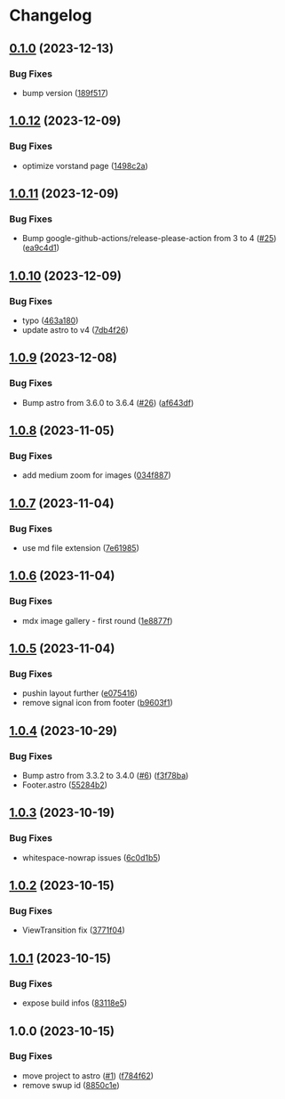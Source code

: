 # Changelog

## [0.1.0](https://github.com/argepasing/grabenfleck-web/compare/v1.0.12...v0.1.0) (2023-12-13)


### Bug Fixes

* bump version ([189f517](https://github.com/argepasing/grabenfleck-web/commit/189f517cf3769a51b5e043ee3ea91bc084f005b0))

## [1.0.12](https://github.com/argepasing/grabenfleck-web/compare/v1.0.11...v1.0.12) (2023-12-09)


### Bug Fixes

* optimize vorstand page ([1498c2a](https://github.com/argepasing/grabenfleck-web/commit/1498c2ae1723ec2d614713627458bca8e6a69b75))

## [1.0.11](https://github.com/argepasing/grabenfleck-web/compare/v1.0.10...v1.0.11) (2023-12-09)


### Bug Fixes

* Bump google-github-actions/release-please-action from 3 to 4 ([#25](https://github.com/argepasing/grabenfleck-web/issues/25)) ([ea9c4d1](https://github.com/argepasing/grabenfleck-web/commit/ea9c4d180d920ec42dfefacac10a41cb0153cdd7))

## [1.0.10](https://github.com/argepasing/grabenfleck-web/compare/v1.0.9...v1.0.10) (2023-12-09)


### Bug Fixes

* typo ([463a180](https://github.com/argepasing/grabenfleck-web/commit/463a1805c3fe3df034573b016ff9a409b3db8478))
* update astro to v4 ([7db4f26](https://github.com/argepasing/grabenfleck-web/commit/7db4f264c5cddc85bb06bd7f8f0a97d62a9479cf))

## [1.0.9](https://github.com/argepasing/grabenfleck-web/compare/v1.0.8...v1.0.9) (2023-12-08)


### Bug Fixes

* Bump astro from 3.6.0 to 3.6.4 ([#26](https://github.com/argepasing/grabenfleck-web/issues/26)) ([af643df](https://github.com/argepasing/grabenfleck-web/commit/af643df1e373a03cc9dad92885a043aa9dbc5f0d))

## [1.0.8](https://github.com/argepasing/grabenfleck-web/compare/v1.0.7...v1.0.8) (2023-11-05)


### Bug Fixes

* add medium zoom for images ([034f887](https://github.com/argepasing/grabenfleck-web/commit/034f887133587e97a5f570a95dc2ee32b119469f))

## [1.0.7](https://github.com/argepasing/grabenfleck-web/compare/v1.0.6...v1.0.7) (2023-11-04)


### Bug Fixes

* use md file extension ([7e61985](https://github.com/argepasing/grabenfleck-web/commit/7e61985361e2d79a30e0a25602c8565019a7a221))

## [1.0.6](https://github.com/argepasing/grabenfleck-web/compare/v1.0.5...v1.0.6) (2023-11-04)


### Bug Fixes

* mdx image gallery - first round ([1e8877f](https://github.com/argepasing/grabenfleck-web/commit/1e8877ffb2be9f1d603706107d973a145ae09b5d))

## [1.0.5](https://github.com/argepasing/grabenfleck-web/compare/v1.0.4...v1.0.5) (2023-11-04)


### Bug Fixes

* pushin layout further ([e075416](https://github.com/argepasing/grabenfleck-web/commit/e075416bf0310234b71dbe476bbd710c4904fab7))
* remove signal icon from footer ([b9603f1](https://github.com/argepasing/grabenfleck-web/commit/b9603f1d98f0f3ed4a7a29ab590f223965653eb0))

## [1.0.4](https://github.com/argepasing/grabenfleck-web/compare/v1.0.3...v1.0.4) (2023-10-29)


### Bug Fixes

* Bump astro from 3.3.2 to 3.4.0 ([#6](https://github.com/argepasing/grabenfleck-web/issues/6)) ([f3f78ba](https://github.com/argepasing/grabenfleck-web/commit/f3f78ba3908902f93a779308574651e40469edd7))
* Footer.astro ([55284b2](https://github.com/argepasing/grabenfleck-web/commit/55284b2a834659ca511bded763981a9222809454))

## [1.0.3](https://github.com/argepasing/grabenfleck-web/compare/v1.0.2...v1.0.3) (2023-10-19)


### Bug Fixes

* whitespace-nowrap issues ([6c0d1b5](https://github.com/argepasing/grabenfleck-web/commit/6c0d1b5005c3e18d149908d1e24102f1293247f8))

## [1.0.2](https://github.com/argepasing/grabenfleck-web/compare/v1.0.1...v1.0.2) (2023-10-15)


### Bug Fixes

* ViewTransition fix ([3771f04](https://github.com/argepasing/grabenfleck-web/commit/3771f04afd8c03e54fa9ca6de664ff4a18c26793))

## [1.0.1](https://github.com/argepasing/grabenfleck-web/compare/v1.0.0...v1.0.1) (2023-10-15)


### Bug Fixes

* expose build infos ([83118e5](https://github.com/argepasing/grabenfleck-web/commit/83118e5e58696f144d211ea8799338e2fca0bb21))

## 1.0.0 (2023-10-15)


### Bug Fixes

* move project to astro ([#1](https://github.com/argepasing/grabenfleck-web/issues/1)) ([f784f62](https://github.com/argepasing/grabenfleck-web/commit/f784f625db5c8d282dd85740dda1bb96cdf924cd))
* remove swup id ([8850c1e](https://github.com/argepasing/grabenfleck-web/commit/8850c1e0e83e397522d77b2e596e62e37a45b6df))
